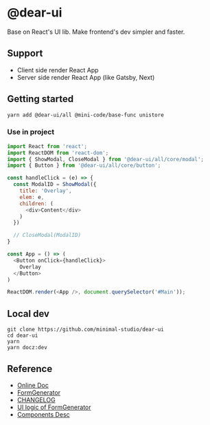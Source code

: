 # @dear-ui

Base on React's UI lib. Make frontend's dev simpler and faster.

<!-- [![Build Status](https://travis-ci.org/ukelli/dear-ui.svg?branch=master)](https://travis-ci.org/ukelli/dear-ui)
[![install size](https://packagephobia.now.sh/badge?p=dear-ui)](https://packagephobia.now.sh/result?p=dear-ui) -->

## Support

- Client side render React App
- Server side render React App (like Gatsby, Next)

## Getting started

```shell
yarn add @dear-ui/all @mini-code/base-func unistore
```

### Use in project

```js
import React from 'react';
import ReactDOM from 'react-dom';
import { ShowModal, CloseModal } from '@dear-ui/all/core/modal';
import { Button } from '@dear-ui/all/core/button';

const handleClick = (e) => {
  const ModalID = ShowModal({
    title: 'Overlay',
    elem: e,
    children: (
      <div>Content</div>
    )
  })

  // CloseModal(ModalID)
}

const App = () => (
  <Button onClick={handleClick}>
    Overlay
  </Button>
)

ReactDOM.render(<App />, document.querySelector('#Main'));
```

## Local dev

```shell
git clone https://github.com/minimal-studio/dear-ui
cd dear-ui
yarn
yarn docz:dev
```

## Reference

- [Online Doc](https://ui.thinkmore.xyz/)
- [FormGenerator](https://ui.thinkmore.xyz/#/G-Desc)
- [CHANGELOG](./CHANGELOG.md)
- [UI logic of FormGenerator](./docs/ui-logic.md)
- [Components Desc](./docs/components.md)
